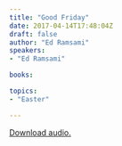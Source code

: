 ```yaml
---
title: "Good Friday"
date: 2017-04-14T17:48:04Z
draft: false
author: "Ed Ramsami"
speakers:
- "Ed Ramsami"

books:

topics:
- "Easter"

---
```

[Download audio.](https://s3-eu-west-1.amazonaws.com/renownchurch/sermons/2017/04/2017-04-14_GoodFriday_LQ.mp3)